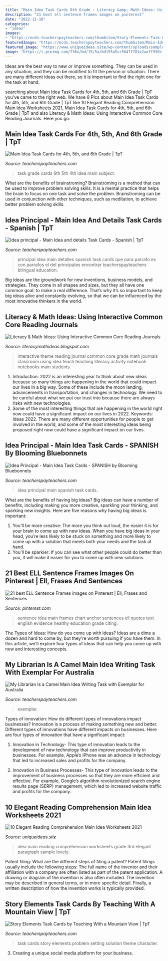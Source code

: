 ```yaml
---
title: "Main Idea Task Cards 8th Grade : Literacy &amp; Math Ideas: Using Interactive Common Core Reading Journals"
description: "21 best ell sentence frames images on pinterest"
date: "2022-11-10"
categories:
- "ideas"
images:
- "https://ecdn.teacherspayteachers.com/thumbitem/Story-Elements-Task-Cards-Character-Setting-Problem-Solution-Theme--1501978117/original-409324-3.jpg"
featuredImage: "https://ecdn.teacherspayteachers.com/thumbitem/Main-Idea-Task-Cards-for-4th-5th-and-6th-Grade-1606663-1502534920/original-1606663-4.jpg"
featured_image: "https://www.uniqueideas.site/wp-content/uploads/sample-3rd-grade-paragraph-finding-the-main-idea-main-idea-15.png"
image: "https://i.pinimg.com/736x/bd/15/5a/bd155a5cc5647f781e2aeff950cf5500--main-idea-anchor-chart.jpg"
---
```



Ideas are the best way to new or improve something. They can be used in any situation, and they can be modified to fit the person or situation. There are many different ideas out there, so it is important to find the right one for the task at hand.

	

		
searching about Main Idea Task Cards for 4th, 5th, and 6th Grade | TpT you've came to the right web. We have 8 Pics about Main Idea Task Cards for 4th, 5th, and 6th Grade | TpT like 10 Elegant Reading Comprehension Main Idea Worksheets 2021, Main Idea Task Cards for 4th, 5th, and 6th Grade | TpT and also Literacy &amp; Math Ideas: Using Interactive Common Core Reading Journals. Here you go:
		
    
## Main Idea Task Cards For 4th, 5th, And 6th Grade | TpT

<img loading=lazy src="https://ecdn.teacherspayteachers.com/thumbitem/Main-Idea-Task-Cards-for-4th-5th-and-6th-Grade-1606663-1502534920/original-1606663-4.jpg" onerror="this.onerror=null;this.src='https://tse4.mm.bing.net/th?id=OIP.1osmEW6V2KSzV4XaHuE87AAAAA&amp;pid=15.1';" alt="Main Idea Task Cards for 4th, 5th, and 6th Grade | TpT">

_Source: teacherspayteachers.com_

>task grade cards 6th 5th 4th idea main subject. 

	

What are the benefits of brainstroming?
Brainstroming is a method that can be used to improve problem solving skills. It is a mental practice that helps the brain to focus on one task and solve the problem. Brainstroming can be used in conjunction with other techniques, such as meditation, to achieve better problem solving skills.

    
## Idea Principal - Main Idea And Details Task Cards - Spanish | TpT

<img loading=lazy src="https://ecdn.teacherspayteachers.com/thumbitem/Idea-principal-y-detalles-Main-Idea-and-details-Spanish-2276099-1500873569/original-2276099-1.jpg" onerror="this.onerror=null;this.src='https://tse1.mm.bing.net/th?id=OIP.j6gLWAWpQ3HjIA6qaQ1wXAAAAA&amp;pid=15.1';" alt="Idea principal - Main Idea and details Task Cards - Spanish | TpT">

_Source: teacherspayteachers.com_

>principal idea main detalles spanish task cards que para parrafo es con parrafos el del principales encontrar teacherspayteachers bilingual education. 

	

Big ideas are the groundwork for new inventions, business models, and strategies. They come in all shapes and sizes, but they all have one common goal: to make a real difference. That’s why it’s so important to keep big ideas alive and constantly evolving, so that we can be influenced by the most innovative thinkers in the world.

    
## Literacy &amp; Math Ideas: Using Interactive Common Core Reading Journals

<img loading=lazy src="http://3.bp.blogspot.com/-vY15Jov7LN4/URrgkykIWcI/AAAAAAAACvg/JvlzoHsj3cc/s1600/aa+aa+interactive+theme+003.jpg" onerror="this.onerror=null;this.src='https://tse3.mm.bing.net/th?id=OIP.fKxrdfIrzWGsG0OobdiZ_AHaE5&amp;pid=15.1';" alt="Literacy &amp; Math Ideas: Using Interactive Common Core Reading Journals">

_Source: literacymathideas.blogspot.com_

>interactive theme reading journal common core grade math journals classroom using idea teach teaching literacy activity notebook notebooks main students. 

	

1) Introduction: 2022 is an interesting year to think about new ideas because so many things are happening in the world that could impact our lives in a big way. Some of these include the moon landing, advancements in transportation, and changes in technology. We need to be careful about what we put our trust into because there are always risks with new technologies.
2) Some of the most interesting things that are happening in the world right now could have a significant impact on our lives in 2022. Keywords: Ideas 2022. There are many different opportunities for people to get involved in the world, and some of the most interesting ideas being proposed right now could have a significant impact on our lives.

    
## Idea Principal - Main Idea Task Cards - SPANISH By Blooming Bluebonnets

<img loading=lazy src="https://ecdn.teacherspayteachers.com/thumbitem/IDEA-PRINCIPAL-MAIN-IDEA-TASK-CARDS-2597679-1506900905/original-2597679-1.jpg" onerror="this.onerror=null;this.src='https://tse3.mm.bing.net/th?id=OIP.4RXhBBPpncZowxfuxK8m2wAAAA&amp;pid=15.1';" alt="Idea Principal - Main Idea Task Cards - SPANISH by Blooming Bluebonnets">

_Source: teacherspayteachers.com_

>idea principal main spanish task cards. 

	

What are the benefits of having big ideas?
Big ideas can have a number of benefits, including making you more creative, sparkling your thinking, and sparking new insights. Here are five reasons why having big ideas is important: 
1. You’ll be more creative: The more you think out loud, the easier it is for your brain to come up with new ideas. When you have big ideas in your head, you’re less likely to be stuck on something and more likely to come up with a solution that meets both your needs and the task at hand. 
2. You’ll be sparkier: If you can see what other people could do better than you, it will make it easier for you to come up with new solutions.

    
## 21 Best ELL Sentence Frames Images On Pinterest | Ell, Frases And Sentences

<img loading=lazy src="https://i.pinimg.com/736x/bd/15/5a/bd155a5cc5647f781e2aeff950cf5500--main-idea-anchor-chart.jpg" onerror="this.onerror=null;this.src='https://tse3.mm.bing.net/th?id=OIP.ut_YuFMlreSLumsXthRUHQHaJ3&amp;pid=15.1';" alt="21 best ELL Sentence Frames images on Pinterest | Ell, Frases and Sentences">

_Source: pinterest.com_

>sentence idea main frames chart anchor sentences ell quotes text english evidence healthy education grade citing. 

	

The Types of Ideas: How do you come up with ideas?
Ideas are a dime a dozen and hard to come by, but they're worth pursuing if you have them. In this article, we'll explore four types of ideas that can help you come up with new and interesting concepts.

    
## My Librarian Is A Camel Main Idea Writing Task With Exemplar For Australia

<img loading=lazy src="https://ecdn.teacherspayteachers.com/thumbitem/My-Librarian-Is-a-Camel-Main-Idea-Writing-Task-with-Exemplar-for-Australia-4869775-1568581795/original-4869775-1.jpg" onerror="this.onerror=null;this.src='https://tse3.mm.bing.net/th?id=OIP.soS7MyLGBd17nP2RGZjUigAAAA&amp;pid=15.1';" alt="My Librarian Is a Camel Main Idea Writing Task with Exemplar for Australia">

_Source: teacherspayteachers.com_

>exemplar. 

	

Types of innovation: How do different types of innovations impact businesses?
Innovation is a process of making something new and better. Different types of innovations have different impacts on businesses. Here are four types of innovation that have a significant impact:
1. Innovation in Technology- This type of innovation leads to the development of new technology that can improve productivity in businesses. For example, Apple’s iPhone was an advance in technology that led to increased sales and profits for the company.

2. Innovation in Business Processes- This type of innovation leads to the improvement of business processes so that they are more efficient and effective. For example, Google’s algorithm revolutionized search engine results page (SERP) management, which led to increased website traffic and profits for the company.


    
## 10 Elegant Reading Comprehension Main Idea Worksheets 2021

<img loading=lazy src="https://www.uniqueideas.site/wp-content/uploads/sample-3rd-grade-paragraph-finding-the-main-idea-main-idea-15.png" onerror="this.onerror=null;this.src='https://tse2.mm.bing.net/th?id=OIP.IA51rKER2ZzU9OKq1IpEUwHaJl&amp;pid=15.1';" alt="10 Elegant Reading Comprehension Main Idea Worksheets 2021">

_Source: uniqueideas.site_

>idea main reading comprehension worksheets grade 3rd elegant paragraph sample lovely. 

	

Patent filing: What are the different steps of filing a patent?
Patent filings usually include the following steps: 
The full name of the inventor and their affiliation with a company are often listed as part of the patent application. A drawing or diagram of the invention is also often included. The invention may be described in general terms, or in more specific detail. Finally, a written description of how the invention works is typically provided.

    
## Story Elements Task Cards By Teaching With A Mountain View | TpT

<img loading=lazy src="https://ecdn.teacherspayteachers.com/thumbitem/Story-Elements-Task-Cards-Character-Setting-Problem-Solution-Theme--1501978117/original-409324-3.jpg" onerror="this.onerror=null;this.src='https://tse3.mm.bing.net/th?id=OIP.yxep5isifEbWMgUUBEZjtQAAAA&amp;pid=15.1';" alt="Story Elements Task Cards by Teaching With a Mountain View | TpT">

_Source: teacherspayteachers.com_

>task cards story elements problem setting solution theme character. 

	

3. Creating a unique social media platform for your business.


